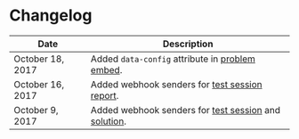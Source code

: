 # Changelog

Date | Description
---- | -----------
October 18, 2017 | Added `data-config` attribute in [problem embed](#problem-embed).
October 16, 2017 | Added webhook senders for [test session report](#test-session).
October 9, 2017  | Added webhook senders for [test session](#test-session) and [solution](#solution).

